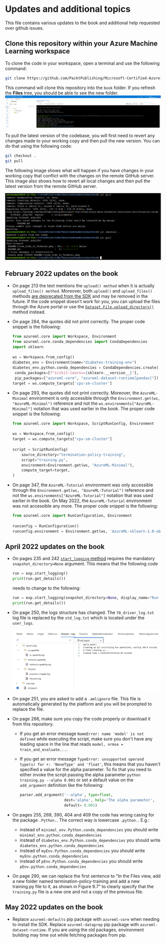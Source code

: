 # Updates and additional topics

This file contains various updates to the book and additional help requested over github issues.

## Clone this repository within your Azure Machine Learning workspace

To clone the code in your workspace, open a terminal and use the following command:

``` bash
git clone https://github.com/PacktPublishing/Microsoft-Certified-Azure-Data-Scientist-Associate-Certification-Guide.git book
```

This command will clone this repository into the `book` folder. If you refresh the **Files** tree, you should be able to see the new folder.
![Cloning repository in AzureML](./auxiliary/images/Clone_Code_In_Terminal.png)

To pull the latest version of the codebase, you will first need to revert any changes made to your working copy and then pull the new version. You can do that using the following code:

``` bash
git checkout .
git pull
```

The following image shows what will happen if you have changes in your working copy that conflict with the changes on the remote GitHub server. This image also shows how to revert all local changes and then pull the latest version from the remote GitHub server.

![Pulling newer code version in AzureML](./auxiliary/images/Pull_Newer_Version.png)

## February 2022 updates on the book

- On page 213 the text mentions the `upload() method` when it is actually `upload_files() method`. Moreover, both `upload()` and `upload_files()` methods [are deprecated from the SDK](https://docs.microsoft.com/python/api/azureml-core/azureml.data.azure_storage_datastore.azureblobdatastore?view=azure-ml-py#azureml-data-azure-storage-datastore-azureblobdatastore-upload-files) and may be removed in the future. If the code snippet doesn’t work for you, you can upload the files through the Azure portal or use the [`Dataset.File.upload_directory()`](https://docs.microsoft.com/python/api/azureml-core/azureml.data.dataset_factory.filedatasetfactory?view=azure-ml-py#azureml-data-dataset-factory-filedatasetfactory-upload-directory) method instead.
- On page 284, the quotes did not print correctly. The proper code snippet is the following:

  ```python
  from azureml.core import Workspace, Environment
  from azureml.core.conda_dependencies import CondaDependencies 
  import sklearn
  
  ws = Workspace.from_config()
  diabetes_env = Environment(name="diabetes-training-env")
  diabetes_env.python.conda_dependencies = CondaDependencies.create(
   conda_packages=[f"scikit-learn=={sklearn.__version__}"],
   pip_packages=["azureml-core", "azureml-dataset-runtime[pandas]"])
  target = ws.compute_targets['cpu-sm-cluster']
  ```

- On page 293, the quotes did not print correctly. Moreover, the `AzureML-Minimal` environment is only accessible through the `Environment.get(ws, "AzureML-Minimal")` reference and not the `ws.environments["AzureML-Minimal"]` notation that was used earlier in the book. The proper code snippet is the following:

  ```python
  from azureml.core import Workspace, ScriptRunConfig, Environment

  ws = Workspace.from_config()
  target = ws.compute_targets["cpu-sm-cluster"]

  script = ScriptRunConfig(
      source_directory="termination-policy-training",
      script="training.py",
      environment=Environment.get(ws, "AzureML-Minimal"),
      compute_target=target,
  )
  ```

- On page 347, the `AzureML-Tutorial` environment was only accessible through the `Environment.get(ws, "AzureML-Tutorial")` reference and not the `ws.environments["AzureML-Tutorial"]` notation that was used earlier in the book. On May 2022, the `AzureML-Tutorial` environment was not accessible any more. The proper code snippet is the following:

  ```python
  from azureml.core import RunConfiguration, Environment

  runconfig = RunConfiguration()
  runconfig.environment = Environment.get(ws, 'AzureML-sklearn-1.0-ubuntu20.04-py38-cpu')
  ```

## April 2022 updates on the book

- On pages 235 and 242 [`start_logging` method](https://docs.microsoft.com/en-us/python/api/azureml-core/azureml.core.experiment.experiment?view=azure-ml-py#azureml-core-experiment-experiment-start-logging) requires the mandatory `snapshot_directory=None` argument. This means that the following code

  ```python
  run = exp.start_logging()
  print(run.get_details())
  ```

  needs to change to the following:

  ```python
  run = exp.start_logging(snapshot_directory=None, display_name="Run in notebook")
  print(run.get_details())
  ```

- On page 250, the logs structure has changed. The `70_driver_log.txt` log file is replaced by the `std_log.txt` which is located under the `user_logs`.

  ![Updated figure 8.14](./auxiliary/figures/Figure_8_14_Updated_2022_05_04.png)

- On page 251, you are asked to add a `.amlignore` file. This file is automatically generated by the platform and you will be prompted to replace the file.

- On page 266, make sure you copy the code properly or download it from this repository. 
  - If you get an error message `NameError: name 'model' is not defined` while executing the script, make sure you don't have any leading space in the line that reads `model, nrmse = train_and_evaluate...`.
  - If you get an error message `TypeError: unsupported operand type(s) for +: 'NoneType' and 'float'`, this means that you haven't specified a value for the alpha parameter. To fix that you need to either invoke the script passing the alpha parameter `python training.py --alpha 0.001` or set a default value on the `add_argument` definition like the following:

    ```python
    parser.add_argument('--alpha', type=float,
                        dest='alpha', help='The alpha parameter',
                        default= 0.001)
    ```

- On pages 255, 269, 390, 404 and 409 the code has wrong casing for the package `.Python.`. The correct way is lowercase `.python.`. E.g.:
  - instead of `minimal_env.Python.conda_dependencies` you should write `minimal_env.python.conda_dependencies`
  - instead of `diabetes_env.Python.conda_dependencies` you should write `diabetes_env.python.conda_dependencies`
  - instead of `myEnv.Python.conda_dependencies` you should write `myEnv.python.conda_dependencies`
  - instead of `pEnv.Python.conda_dependencies` you should write `pEnv.python.conda_dependencies`

- On page 290, we can replace the first sentence to "In the Files view, add a new folder named termination-policy-training and add a new training.py
file to it, as shown in Figure 9.7" to clearly specify that the `training.py` file is a new one and not a copy of the previous file.

## May 2022 updates on the book

- Replace `azureml-defaults` pip package with `azureml-core` when needing to install the SDK. Replace `azureml-dataprep` pip package with `azureml-dataset-runtime`. If you are using the old packages, environment building may time out while fetching packages from pip.

